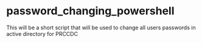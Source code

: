 password_changing_powershell
============================

This will be a short script that will be used to change all users passwords in active directory for PRCCDC
